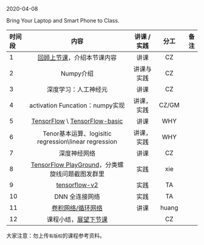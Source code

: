 2020-04-08

Bring Your Laptop  and Smart Phone to Class. 

| 时间段 |                             内容                             | 讲课 / 实践 | 分工  | 备注 |
| :----- | :----------------------------------------------------------: | :---------: | :---: | ---: |
| 1      |       [回顾上节课](../WW7/WW7-Plan.md)，介绍本节课内容       |    讲课     |  CZ   |      |
| 2      |      Numpy介绍     |  讲课与实践   |     CZ     |        |
| 3      |      深度学习：人工神经元 |  讲课    |    CZ    |         |
| 4      |      activation Funcation：numpy实现 |  讲课，实践    |    CZ/GM    |         |
| 5      |      [TensorFlow](http://tensorflow.google.cn) \ [TensorFlow-basic](2tensorflow-basic.pdf) |    讲课     |  WHY   |      |
| 6      |      Tenor基本运算、logisitic regression\linear regression |  讲课，实践    |    WHY    |         |
| 7      |                         深度神经网络                         |    讲课     |  CZ   |      |
| 8      | [TensorFlow PlayGround](https://playground.tensorflow.org/)，分类螺旋线问题截图发群里  |    实践     |  xie  |      |
| 9      |       [tensorflow-v2](../../TensorFlow/TensorFlow-v2)        |    实践     |  TA   |      |
| 10      |       DNN 全连接网络         |    实践     |  TA   |      |
| 11     |              [卷积网络/循环网络](1CNN_RNN.pdf)               |    讲课     | huang |      |
| 12      |          课程小结，[展望下节课](../WW9/WW9-Plan.md)          |             |  CZ   |      |




大家注意：勿上传``有版权``的课程参考资料。
